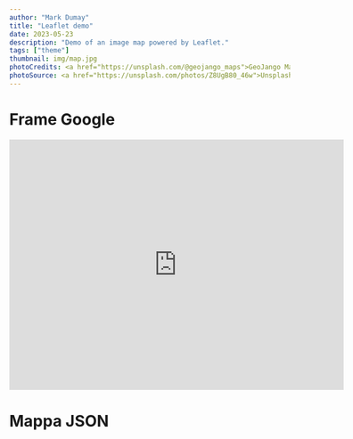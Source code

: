 ```yaml
---
author: "Mark Dumay"
title: "Leaflet demo"
date: 2023-05-23
description: "Demo of an image map powered by Leaflet."
tags: ["theme"]
thumbnail: img/map.jpg
photoCredits: <a href="https://unsplash.com/@geojango_maps">GeoJango Maps</a>
photoSource: <a href="https://unsplash.com/photos/Z8UgB80_46w">Unsplash</a>
---
```


# Frame Google

<iframe src="https://www.google.com/maps/embed?pb=!4v1685263877794!6m8!1m7!1sBfqQ6-dg1OJuqaaBnRK1jg!2m2!1d45.07507711730506!2d8.390149005648682!3f323.2658924415488!4f0!5f0.7820865974627469" width="600" height="450" style="border:0;" allowfullscreen="" loading="lazy" referrerpolicy="no-referrer-when-downgrade" class="ratio ratio-16x9 w-100 rounded"></iframe>

# Mappa JSON

<div id="map2" class="ratio ratio-16x9 w-100 rounded"></div>